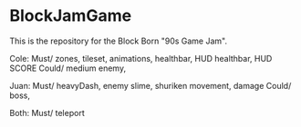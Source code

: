 # BlockJamGame
This is the repository for the Block Born "90s Game Jam".

Cole:
Must/ zones, tileset, animations, healthbar, HUD healthbar, HUD SCORE
Could/ medium enemy, 

Juan:
Must/ heavyDash, enemy slime, shuriken movement, damage
Could/ boss, 

Both: 
Must/ teleport
